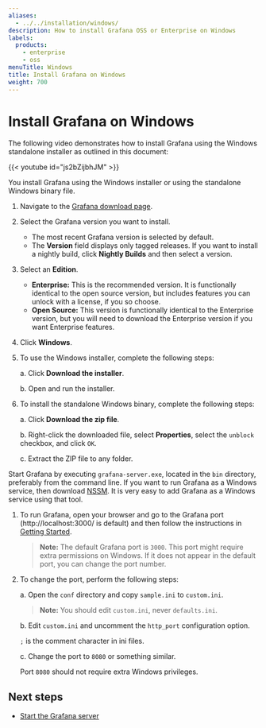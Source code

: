 ```yaml
---
aliases:
  - ../../installation/windows/
description: How to install Grafana OSS or Enterprise on Windows
labels:
  products:
    - enterprise
    - oss
menuTitle: Windows
title: Install Grafana on Windows
weight: 700
---
```


# Install Grafana on Windows

The following video demonstrates how to install Grafana using the Windows standalone installer as outlined in this document:

{{< youtube id="js2bZijbhJM" >}}

You install Grafana using the Windows installer or using the standalone Windows binary file.

1. Navigate to the [Grafana download page](/grafana/download).
1. Select the Grafana version you want to install.
   - The most recent Grafana version is selected by default.
   - The **Version** field displays only tagged releases. If you want to install a nightly build, click **Nightly Builds** and then select a version.
1. Select an **Edition**.
   - **Enterprise:** This is the recommended version. It is functionally identical to the open source version, but includes features you can unlock with a license, if you so choose.
   - **Open Source:** This version is functionally identical to the Enterprise version, but you will need to download the Enterprise version if you want Enterprise features.
1. Click **Windows**.
1. To use the Windows installer, complete the following steps:

   a. Click **Download the installer**.

   b. Open and run the installer.

1. To install the standalone Windows binary, complete the following steps:

   a. Click **Download the zip file**.

   b. Right-click the downloaded file, select **Properties**, select the `unblock` checkbox, and click `OK`.

   c. Extract the ZIP file to any folder.

Start Grafana by executing `grafana-server.exe`, located in the `bin` directory, preferably from the command line. If you want to run Grafana as a Windows service, then download
[NSSM](https://nssm.cc/). It is very easy to add Grafana as a Windows service using that tool.

1. To run Grafana, open your browser and go to the Grafana port (http://localhost:3000/ is default) and then follow the instructions in [Getting Started](../../../getting-started/build-first-dashboard/).

   > **Note:** The default Grafana port is `3000`. This port might require extra permissions on Windows. If it does not appear in the default port, you can change the port number.

1. To change the port, perform the following steps:

   a. Open the `conf` directory and copy `sample.ini` to `custom.ini`.

   > **Note:** You should edit `custom.ini`, never `defaults.ini`.

   b. Edit `custom.ini` and uncomment the `http_port` configuration option.

   `;` is the comment character in ini files.

   c. Change the port to `8080` or something similar.

   Port `8080` should not require extra Windows privileges.

## Next steps

- [Start the Grafana server](../../start-restart-grafana/)
